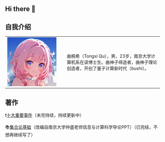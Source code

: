 ## Hi there 👋

## 自我介绍

<table>
  <tr>
    <td width="180">
      <img src="assets/Elysia.png" alt="avatar" width="160" />
    </td>
    <td>
      曲桐希（Tongxi Qu），男，23岁，南京大学计算机系在读博士生。曲神子缔造者，曲神子理论创造者，开创了量子计算新时代（bushi）。
    </td>
  </tr>
 </table>

## 著作
❗[十大重要事件](works/ten_events.md)（未完待续，持续更新中）

📚[集合论基础](works/集合论基础.pdf)（改编自南京大学仲盛老师信息与计算科学导论PPT）（已完结，不想再继续写了）